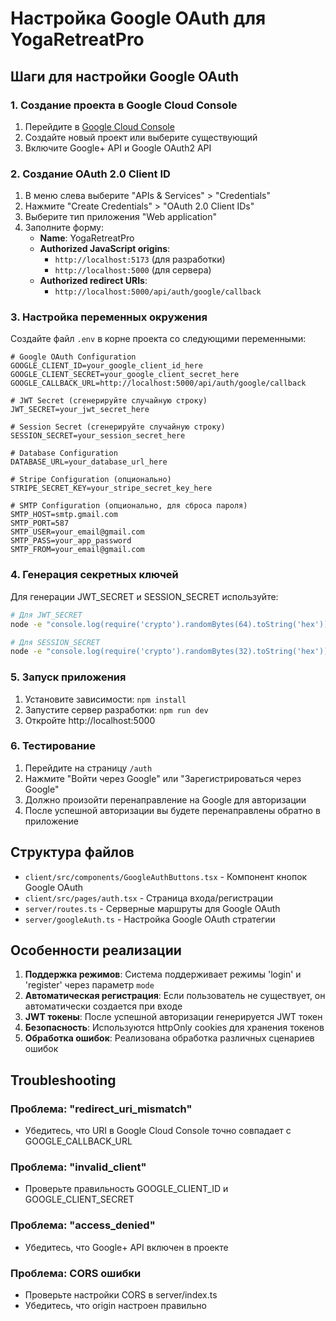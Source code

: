 # Настройка Google OAuth для YogaRetreatPro

## Шаги для настройки Google OAuth

### 1. Создание проекта в Google Cloud Console

1. Перейдите в [Google Cloud Console](https://console.cloud.google.com/)
2. Создайте новый проект или выберите существующий
3. Включите Google+ API и Google OAuth2 API

### 2. Создание OAuth 2.0 Client ID

1. В меню слева выберите "APIs & Services" > "Credentials"
2. Нажмите "Create Credentials" > "OAuth 2.0 Client IDs"
3. Выберите тип приложения "Web application"
4. Заполните форму:
   - **Name**: YogaRetreatPro
   - **Authorized JavaScript origins**:
     - `http://localhost:5173` (для разработки)
     - `http://localhost:5000` (для сервера)
   - **Authorized redirect URIs**:
     - `http://localhost:5000/api/auth/google/callback`

### 3. Настройка переменных окружения

Создайте файл `.env` в корне проекта со следующими переменными:

```env
# Google OAuth Configuration
GOOGLE_CLIENT_ID=your_google_client_id_here
GOOGLE_CLIENT_SECRET=your_google_client_secret_here
GOOGLE_CALLBACK_URL=http://localhost:5000/api/auth/google/callback

# JWT Secret (сгенерируйте случайную строку)
JWT_SECRET=your_jwt_secret_here

# Session Secret (сгенерируйте случайную строку)
SESSION_SECRET=your_session_secret_here

# Database Configuration
DATABASE_URL=your_database_url_here

# Stripe Configuration (опционально)
STRIPE_SECRET_KEY=your_stripe_secret_key_here

# SMTP Configuration (опционально, для сброса пароля)
SMTP_HOST=smtp.gmail.com
SMTP_PORT=587
SMTP_USER=your_email@gmail.com
SMTP_PASS=your_app_password
SMTP_FROM=your_email@gmail.com
```

### 4. Генерация секретных ключей

Для генерации JWT_SECRET и SESSION_SECRET используйте:

```bash
# Для JWT_SECRET
node -e "console.log(require('crypto').randomBytes(64).toString('hex'))"

# Для SESSION_SECRET
node -e "console.log(require('crypto').randomBytes(32).toString('hex'))"
```

### 5. Запуск приложения

1. Установите зависимости: `npm install`
2. Запустите сервер разработки: `npm run dev`
3. Откройте http://localhost:5000

### 6. Тестирование

1. Перейдите на страницу `/auth`
2. Нажмите "Войти через Google" или "Зарегистрироваться через Google"
3. Должно произойти перенаправление на Google для авторизации
4. После успешной авторизации вы будете перенаправлены обратно в приложение

## Структура файлов

- `client/src/components/GoogleAuthButtons.tsx` - Компонент кнопок Google OAuth
- `client/src/pages/auth.tsx` - Страница входа/регистрации
- `server/routes.ts` - Серверные маршруты для Google OAuth
- `server/googleAuth.ts` - Настройка Google OAuth стратегии

## Особенности реализации

1. **Поддержка режимов**: Система поддерживает режимы 'login' и 'register' через параметр `mode`
2. **Автоматическая регистрация**: Если пользователь не существует, он автоматически создается при входе
3. **JWT токены**: После успешной авторизации генерируется JWT токен
4. **Безопасность**: Используются httpOnly cookies для хранения токенов
5. **Обработка ошибок**: Реализована обработка различных сценариев ошибок

## Troubleshooting

### Проблема: "redirect_uri_mismatch"

- Убедитесь, что URI в Google Cloud Console точно совпадает с GOOGLE_CALLBACK_URL

### Проблема: "invalid_client"

- Проверьте правильность GOOGLE_CLIENT_ID и GOOGLE_CLIENT_SECRET

### Проблема: "access_denied"

- Убедитесь, что Google+ API включен в проекте

### Проблема: CORS ошибки

- Проверьте настройки CORS в server/index.ts
- Убедитесь, что origin настроен правильно
